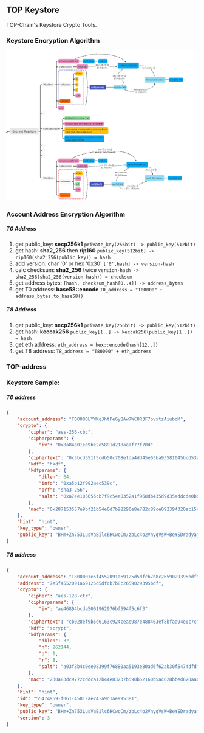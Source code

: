 ## TOP Keystore 

TOP-Chain's Keystore Crypto Tools.

### Keystore Encryption Algorithm
![encrypt](./@resources/encrypt_keystore.png)

### Account Address Encryption Algorithm

##### T0 Address

1. get public_key: **secp256k1** `private_key(256bit) -> public_key(512bit)`
2. get hash: **sha2_256** then **rip160** `public_key(512bit) -> rip160(sha2_256(public_key)) = hash`
3. add version: char '0' or hex '0x30' `['0',hash] -> version-hash`
4. calc checksum: **sha2_256** twice `version-hash -> sha2_256(sha2_256(version-hash)) = checksum`
5. get address bytes: `[hash, checksum_hash[0..4]] -> address_bytes` 
6. get T0 address: **base58::encode** `T0_address = "T00000" + address_bytes.to_base58()`

##### T8 Address

1. get public_key: **secp256k1** `private_key(256bit) -> public_key(512bit)`
2. get hash: **keccak256** `public_key[1..] -> keccak256(public_key[1..]) = hash`
3. get eth address: `eth_address = hex::encode(hash[12..])`
4. get T8 address: `T8_address = "T80000" + eth_address`

### TOP-address



### Keystore Sample:

##### T0 address

``` JSON
{
    "account_address": "T00000LYWKqJhtPeGyBAw7WC8R3F7ovxtzAiubdM",
    "crypto": {
        "cipher": "aes-256-cbc",
        "cipherparams": {
            "iv": "0x8a84a01ee9be2e5891d218aaaf77f70d"
        },
        "ciphertext": "0x5bcd351f5cdb50c708efda4dd45e63ba93581045bcd53a92afad23edc84d58ed8db2dfacf0f5297c4c2c4f580084a090",
        "kdf": "hkdf",
        "kdfparams": {
            "dklen": 64,
            "info": "0xa5b12f992aec539c",
            "prf": "sha3-256",
            "salt": "0xa7ee105655cb7f9c54e0352a1f968db435d9d35addcde0bdab781d71b7d95e11"
        },
        "mac": "0x287153557e9bf21b54e0d7b98296e8e782c89ce092394320ac15c2836e28b63e"
    },
    "hint": "hint",
    "key_type": "owner",
    "public_key": "BHm+Zn753LusVaBilc6HCwcCm/zbLc4o2VnygVsW+BeYSDradyajxGVdpPv8DhEIqP0XtEimhVQZnEfQj/sQ1Lg="
}
```
##### T8 address

``` JSON
{
    "account_address": "T800007e5f4552091a69125d5dfcb7b8c2659029395bdf",
    "address": "7e5f4552091a69125d5dfcb7b8c2659029395bdf",
    "crypto": {
        "cipher": "aes-128-ctr",
        "cipherparams": {
            "iv": "ae46894bcda5061962976bf594f5c6f3"
        },
        "ciphertext": "cb028ef9b5d6163c924ceae987e488463ef8bfaa94e0c7cfee3c8faae9c5b6cf",
        "kdf": "scrypt",
        "kdfparams": {
            "dklen": 32,
            "n": 262144,
            "p": 1,
            "r": 8,
            "salt": "a03f8b4c0ee08399f76880aa5193e80ad6f62ab30f5474dfdfdf5de4920beff6"
        },
        "mac": "230a83dc9772cddca12b44e83237b590b52160b5ac628bbed620aa0d8a8e04a7"
    },
    "hint": "hint",
    "id": "55474959-f061-4581-ae24-a9d1ae995381",
    "key_type": "owner",
    "public_key": "BHm+Zn753LusVaBilc6HCwcCm/zbLc4o2VnygVsW+BeYSDradyajxGVdpPv8DhEIqP0XtEimhVQZnEfQj/sQ1Lg=",
    "version": 3
}
```